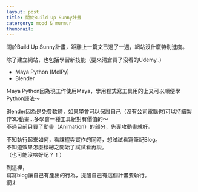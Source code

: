 ```yaml
---
layout: post
title: 關於Build Up Sunny計畫
catergory: mood & murmur
thumbnail: 
---
```


關於Build Up Sunny計畫，距離上一篇文已過了一週，網站沒什麼特別進度。
  
除了建立網站，也包括學習新技能（要來清倉買了沒看的Udemy..)
  
* Maya Python (MelPy)  
* Blender 
  
   
Ｍaya Python因為現工作使用Maya，學用程式寫工具用的上又可以順便學Python語法～  
  
Blender因為是免費軟體，如果學會可以保證自己（沒有公司電腦也)可以持續製作3D動畫...多學會一種工具絕對有價值的～  
不過目前只買了動畫（Animation）的部分，先專攻動畫就好。  
  
  

不知執行起來如何，看課程與實作的同時，想試試看寫筆記Blog。  
不知道效果怎麼樣總之開始了試試看再說。  
（也可能沒啥好記？！）
  
  
到這裡，  
寫寫blog讓自己有產出的行為，提醒自己有這個計畫要執行。  
網ㄤ
  